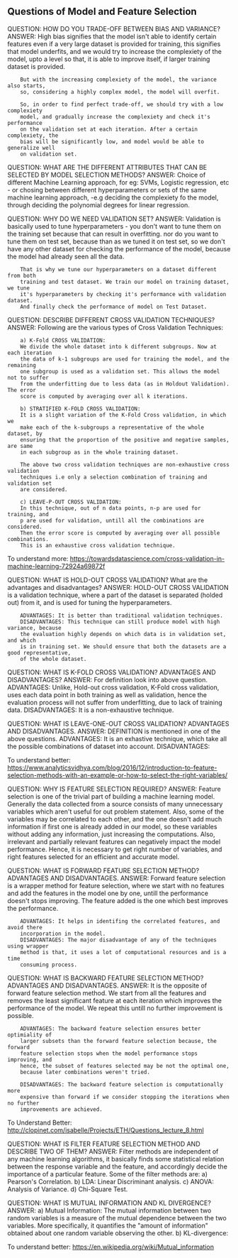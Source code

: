 
## Questions of Model and Feature Selection ##


QUESTION: HOW DO YOU TRADE-OFF BETWEEN BIAS AND VARIANCE?
ANSWER: High bias signifies that the model isn't able to identify certain features
        even if a very large dataset is provided for training, this signifies that
        model underfits, and we would try to increase the complexiety of the model,
        upto a level so that, it is able to improve itself, if larger training
        dataset is provided.

        But with the increasing complexiety of the model, the variance also starts,
        so, considering a highly complex model, the model will overfit.

        So, in order to find perfect trade-off, we should try with a low complexiety
        model, and gradually increase the complexiety and check it's performance
        on the validation set at each iteration. After a certain complexiety, the
        bias will be significantly low, and model would be able to generalize well
        on validation set.


QUESTION: WHAT ARE THE DIFFERENT ATTRIBUTES THAT CAN BE SELECTED BY MODEL SELECTION
          METHODS?
ANSWER: Choice of different Machine Learning approach, for eg: SVMs, Logistic
        regression, etc - or chosing between different hyperparameters or sets of
        the same machine learning approach, -e.g deciding the complexiety fo the
        model, through deciding the polynomial degrees for linear regression.

QUESTION: WHY DO WE NEED VALIDATION SET?
ANSWER: Validation is basically used to tune hyperparameters - you don't want to
        tune them on the training set because that can result in overfitting. nor
        do you want to tune them on test set, because than as we tuned it on test
        set, so we don't have any other dataset for checking the performance of the
        model, because the model had already seen all the data.

        That is why we tune our hyperparameters on a dataset different from both
        training and test dataset. We train our model on training dataset, we tune
        it's hyperparameters by checking it's performance with validation dataset.
        And finally check the performance of model on Test Dataset.

QUESTION: DESCRIBE DIFFERENT CROSS VALIDATION TECHNIQUES?
ANSWER: Following are the various types of Cross Validation Techniques:

        a) K-Fold CROSS VALIDATION:
        We divide the whole dataset into k different subgroups. Now at each iteration
        the data of k-1 subgroups are used for training the model, and the remaining
        one subgroup is used as a validation set. This allows the model not to suffer
        from the underfitting due to less data (as in Holdout Validation). The error
        score is computed by averaging over all k iterations.

        b) STRATIFIED K-FOLD CROSS VALIDATION:
        It is a slight variation of the K-Fold Cross validation, in which we
        make each of the k-subgroups a representative of the whole dataset, by
        ensuring that the proportion of the positive and negative samples, are same
        in each subgroup as in the whole training dataset.

        The above two cross validation techniques are non-exhaustive cross validation
        techniques i.e only a selection combination of training and validation set
        are considered.

        c) LEAVE-P-OUT CROSS VALIDATION:
        In this technique, out of n data points, n-p are used for training, and
        p are used for validation, untill all the combinations are considered.
        Then the error score is computed by averaging over all possible combinations.
        This is an exhaustive cross validation technique.

To understand more: https://towardsdatascience.com/cross-validation-in-machine-learning-72924a69872f

QUESTION: WHAT IS HOLD-OUT CROSS VALIDATION? What are the advantages and disadvantages?
ANSWER: HOLD-OUT CROSS VALIDATION is a validation technique, where a part of the
        dataset is separated (holded out) from it, and is used for tuning the hyperparameters.

        ADVANTAGES: It is better than traditional validation techniques.
        DISADVANTAGES: This technique can still produce model with high variance, because
        the evaluation highly depends on which data is in validation set, and which
        is in training set. We should ensure that both the datasets are a good representative,
        of the whole dataset.

QUESTION: WHAT IS K-FOLD CROSS VALIDATION? ADVANTAGES AND DISADVANTAGES?
ANSWER: For definition look into above question.
        ADVANTAGES: Unlike, Hold-out cross validation, K-Fold cross validation,
        uses each data point in both training as well as validation, hence the
        evaluation process will not suffer from underfitting, due to lack of training
        data.
        DISADVANTAGES: It is a non-exhaustive technique.

QUESTION: WHAT IS LEAVE-ONE-OUT CROSS VALIDATION? ADVANTAGES AND DISADVANTAGES.
ANSWER: DEFINITION is mentioned in one of the above questions.
        ADVANTAGES: It is an exhastive technique, which take all the possible
        combinations of dataset into account.
        DISADVANTAGES:

To understand better: https://www.analyticsvidhya.com/blog/2016/12/introduction-to-feature-selection-methods-with-an-example-or-how-to-select-the-right-variables/

QUESTION: WHY IS FEATURE SELECTION REQUIRED?
ANSWER: Feature selection is one of the trivial part of building a machine learning
        model. Generally the data collected from a source consists of many unnecessary
        variables which aren't useful for out problem statement.
        Also, some of the variables may be correlated to each other, and the one doesn't
        add much information if first one is already added in our model, so these
        variables without adding any information, just increasing the computations.
        Also, irrelevant and partially relevant features can negatively impact the
        model performance.
        Hence, it is necessary to get right number of variables, and right features
        selected for an efficient and accurate model.


QUESTION: WHAT IS FORWARD FEATURE SELECTION METHOD? ADVANTAGES AND DISADVANTAGES.
ANSWER: Forward feature selection is a wrapper method for feature selection, where we
        start with no features and add the features in the model one by one, untill
        the performance doesn't stops improving. The feature added is the one which
        best improves the performance.

        ADVANTAGES: It helps in identifing the correlated features, and avoid there
        incorporation in the model.
        DISADVANTAGES: The major disadvantage of any of the techniques using wrapper
        method is that, it uses a lot of computational resources and is a time
        consuming process.

QUESTION: WHAT IS BACKWARD FEATURE SELECTION METHOD? ADVANTAGES AND DISADVANTAGES.
ANSWER: It is the opposite of forward feature selection method. We start from all
        the features and removes the least significant feature at each iteration
        which improves the performance of the model. We repeat this untill no further
        improvement is possible.

        ADVANTAGES: The backward feature selection ensures better optimiality of
        larger subsets than the forward feature selection because, the forward
        feature selection stops when the model performance stops improving, and
        hence, the subset of features selected may be not the optimal one,
        because later combinations weren't tried.

        DISADVANTAGES: The backward feature selection is computationally more
        expensive than forward if we consider stopping the iterations when no further
        improvements are achieved.

To Understand Better: http://clopinet.com/isabelle/Projects/ETH/Questions_lecture_8.html

QUESTION: WHAT IS FILTER FEATURE SELECTION METHOD AND DESCRIBE TWO OF THEM?
ANSWER: Filter methods are independent of any machine learning algorithms, it basically
        finds some statistical relation between the response variable and the feature,
        and accordingly decide the importance of a particular feature.
        Some of the filter methods are:
        a) Pearson's Correlation.
        b) LDA: Linear Discriminant analysis.
        c) ANOVA: Analysis of Variance.
        d) Chi-Square Test.

QUESTION: WHAT IS MUTUAL INFORMATION AND KL DIVERGENCE?
ANSWER: a) Mutual Information: The mutual information between two random variables
           is a measure of the mutual dependence between the two variables. More
           specifically, it quantifies the "amount of information" obtained about
           one random variable observing the other.
        b) KL-divergence:

To understand better: https://en.wikipedia.org/wiki/Mutual_information
